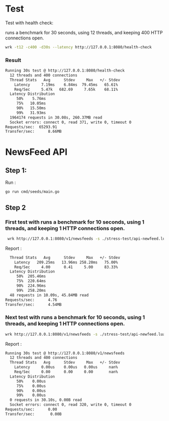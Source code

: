 # Test

Test with health check:

runs a benchmark for 30 seconds, using 12 threads, and keeping 400 HTTP connections open.

```bash
wrk -t12 -c400 -d30s --latency http://127.0.0.1:8080/health-check
```

### Result

```txt
Running 30s test @ http://127.0.0.1:8080/health-check
  12 threads and 400 connections
  Thread Stats   Avg      Stdev     Max   +/- Stdev
    Latency     7.19ms    6.84ms  79.45ms   65.61%
    Req/Sec     5.47k   682.69     7.65k    68.11%
  Latency Distribution
     50%    5.76ms
     75%   10.05ms
     90%   15.50ms
     99%   31.93ms
  1964174 requests in 30.08s, 260.37MB read
  Socket errors: connect 0, read 371, write 0, timeout 0
Requests/sec:  65293.91
Transfer/sec:      8.66MB
```

# NewsFeed API

## Step 1:

Run :

```bash
go run cmd/seeds/main.go
```

## Step 2

### First test with runs a benchmark for 10 seconds, using 1 threads, and keeping 1 HTTP connections open.

```bash
 wrk http://127.0.0.1:8080/v1/newsfeeds -s ./stress-test/api-newfeed.lua --latency -t1 -c1 -d10s
```

Report :

```txt
  Thread Stats   Avg      Stdev     Max   +/- Stdev
    Latency   209.25ms   13.96ms 258.20ms   75.00%
    Req/Sec     4.00      0.41     5.00     83.33%
  Latency Distribution
     50%  205.46ms
     75%  220.64ms
     90%  224.96ms
     99%  258.20ms
  48 requests in 10.09s, 45.84MB read
Requests/sec:      4.76
Transfer/sec:      4.54MB

```

### Next test with runs a benchmark for 10 seconds, using 1 threads, and keeping 1 HTTP connections open.

```bash
wrk http://127.0.0.1:8080/v1/newsfeeds -s ./stress-test/api-newfeed.lua --latency -t12 -c400 -d30s
```

Report :

```txt
Running 30s test @ http://127.0.0.1:8080/v1/newsfeeds
  12 threads and 400 connections
  Thread Stats   Avg      Stdev     Max   +/- Stdev
    Latency     0.00us    0.00us   0.00us     nan%
    Req/Sec     0.00      0.00     0.00       nan%
  Latency Distribution
     50%    0.00us
     75%    0.00us
     90%    0.00us
     99%    0.00us
  0 requests in 30.10s, 0.00B read
  Socket errors: connect 0, read 320, write 0, timeout 0
Requests/sec:      0.00
Transfer/sec:       0.00B
```
